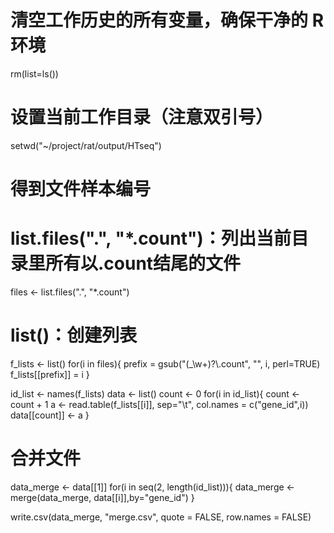 
# 清空工作历史的所有变量，确保干净的 R 环境
rm(list=ls())
# 设置当前工作目录（注意双引号）
setwd("~/project/rat/output/HTseq")

# 得到文件样本编号

# list.files(".", "*.count")：列出当前目录里所有以.count结尾的文件
files <- list.files(".", "*.count")
# list()：创建列表
f_lists <- list()
for(i in files){
    prefix = gsub("(_\\w+)?\\.count", "", i, perl=TRUE)
    f_lists[[prefix]] = i
}

id_list <- names(f_lists)
data <- list()
count <- 0
for(i in id_list){
  count <- count + 1
  a <- read.table(f_lists[[i]], sep="\t", col.names = c("gene_id",i))
  data[[count]] <- a
}

# 合并文件
data_merge <- data[[1]]
for(i in seq(2, length(id_list))){
    data_merge <- merge(data_merge, data[[i]],by="gene_id")
}

write.csv(data_merge, "merge.csv", quote = FALSE, row.names = FALSE)
